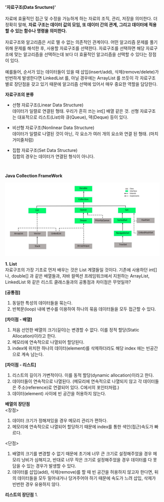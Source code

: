 **'자료구조(Data Sructure)'**  
<br>
자료에 효율적인 접근 및 수정을 가능하게 하는 자료의 조직, 관리, 저장을 의미한다.
더 정확히 말해, **자료 구조는 데이터 값의 모임, 또 데이터 간의 관계, 
그리고 데이터에 적용할 수 있는 함수나 명령을 의미한다.**  
<br>
자료구조와 알고리즘은 서로 뗄 수 없는 의존적인 관계이다.
어떤 알고리즘 문제를 풀기 위해 문제를 해석한 후, 사용할 자료구조를 선택한다.
자료구조를 선택하면 해당 자료구조에 맞는 알고리즘을 선택하는데 보다 더 효율적인 알고리즘을
선택할 수 있다는 장점이 있다.  
<br>
예를들어, 순서가 있는 데이터들이 있을 때 삽입(insert/add), 삭제(remove/delete)가
빈번하게 발생한다면 LinkedList 를, 아닐 경우에는 ArrayList 를 쓰듯이 각 자료구조별로
장단점을 갖고 있기 때문에 알고리즘 선택에 있어서 매우 중요한 역할을 담당한다.
  
**자료구조의 분류**
  * 선형 자료구조(Linear Data Structure)  
  데이터가 일렬로 연결된 형태. 우리가 흔히 쓰는 int[] 배열 같은 것.
  선형 자료구조는 대표적으로 리스트(List)와 큐(Queue), 덱(Deque) 등이 있다.  
  
  * 비선형 자료구조(Nonlinear Data Structure)  
  데이터가 일렬로 나열된 것이 아닌, 각 요소가 여러 개의 요소와 연결 된 형태. (마치 거미줄처럼)
  * 집합 자료구조(Set Data Structure)  
  집합의 경우는 데이터가 연결된 형식이 아니다.
  <br>

**Java Collection FrameWork**

![javaCollectionFramework](./collection_framework.png)

**1. List**  
자료구조의 가장 기초로 먼저 배우는 것은 List 계열들일 것이다. 
기존에 사용하던 int[] 나, double[] 과 같은 배열들과, 자바 컬렉션 프레임워크에서 지원하는
ArrayList, LinkedList 와 같은 리스트 클래스들과의 공통점과 차이점은 무엇일까?  
  
**[공통점]**
1. 동일한 특성의 데이터들을 묶는다.
2. 반복문(loop) 내에 변수를 이용하여 하나의 묶음 데이터들을 모두 접근할 수 있다.
  
**[차이점 - 배열]**
1. 처음 선언한 배열의 크기(길이)는 변경할 수 없다. 이를 정적 할당(Static Allocation)이라고 한다.
2. 메모리에 연속적으로 나열되어 할당된다.
3. index에 위치한 하나의 데이터(element)를 삭제하더라도 해당 index 에는 빈공간으로 계속 남는다.
  
**[차이점 - 리스트]**
1. 리스트의 길이가 가변적이다. 이를 동적 할당(dynamic allocation)이라고 한다.
2. 데이터들이 연속적으로 나열된다. (메모리에 연속적으로 나열되지 않고 각 데이터들은 주소(reference)로 연결되어 있다. C에서의 포인터처럼.)
3. 데이터(element) 사이에 빈 공간을 허용하지 않는다.

**배열의 장단점**  
<장점>
1. 데이터 크기가 정해져있을 경우 메모리 관리가 편하다.
2. 메모리에 연속적으로 나열되어 할당하기 때문에 index를 통한 색인(접근)속도가 빠르다.

<단점>
1. 배열의 크기를 변경할 수 없기 때문에 초기에 너무 큰 크기로 설정해주었을 경우 메모리 낭비가 심해지고, 반대로 너무 작은 크기로 설정해주었을 경우 데이터를 다 못담을 수 있는 경우가 발생할 수 있다.
2. 데이터를 삽입(add), 삭제(remove)를 할 때 빈 공간을 허용하지 않고자 한다면, 뒤의 데이터들을 모두 밀어내거나 당겨주어야 하기 때문에 속도가 느려 삽입, 삭제가 빈번한 경우 유용하지 않다.

**리스트의 장단점**
1. 


